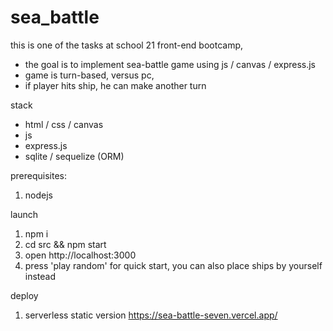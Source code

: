 # sea_battle

this is one of the tasks at school 21 front-end bootcamp,
- the goal is to implement sea-battle game using js / canvas / express.js
- game is turn-based, versus pc,
- if player hits ship, he can make another turn

stack
- html / css / canvas
- js
- express.js
- sqlite / sequelize (ORM)

prerequisites:
1. nodejs

launch
1. npm i
2. cd src && npm start
3. open http://localhost:3000
4. press 'play random' for quick start, you can also place ships by yourself instead

deploy
1. serverless static version https://sea-battle-seven.vercel.app/